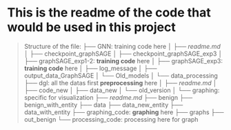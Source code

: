 # This is the readme of the code that would be used in this project

> Structure of the file:
├── GNN: training code here
│    ├── *readme.md*
│    ├── checkpoint_graphSAGE
│    ├── checkpoint_graphSAGE_exp3
│    ├── graphSAGE_exp1-2: **training code** here
│    ├── graphSAGE_exp3: **training code** here
│    ├── log_message
│    ├── output_data_GraphSAGE
│    └── Old_models
│
└── data_processing
    ├── dgl: all the datas first **preprocessing** here
    │   ├── *readme.md*
    │   ├── code_new
    │   ├── data_new
    │   └── old_version
    │
    └── graphing: specific for visualization
        ├── *readme.md*
        ├── benign
        ├── benign_with_entity
        ├── data
        ├── data_new_entity
        ├── data_with_entity
        ├── graphing_code: **graphing** here
        ├── graphs
        ├── out_benign
        └── processing_code: processing here for graph

